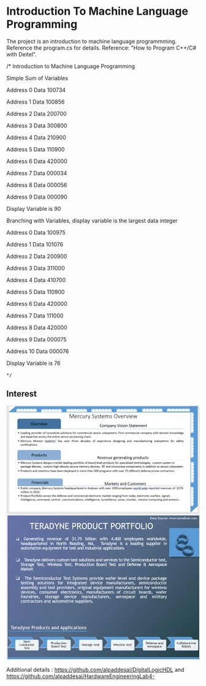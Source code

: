 # Introduction To Machine Language Programming

The project is an introduction to machine language programmming.  
Reference the program.cs for details. Reference: "How to Program C++/C# with Deitel".

/*  Introduction to Machine Language Programming 

 Simple Sum of Variables

 Address 0 Data 100734 
 
 Address 1 Data 100856
 
 Address 2 Data 200700
 
 Address 3 Data 300800
 
 Address 4 Data 210900
 
 Address 5 Data 110900
 
 Address 6 Data 420000
 
 Address 7 Data 000034
 
 Address 8 Data 000056
 
 Address 9 Data 000090
 
Display Variable is 90


 Branching with Variables, display variable is the largest data integer

 Address 0 Data 100975
 
 Address 1 Data 101076
 
 Address 2 Data 200900
 
 Address 3 Data 311000
 
 Address 4 Data 410700
 
 Address 5 Data 110900
 
 Address 6 Data 420000
 
 Address 7 Data 111000
 
 Address 8 Data 420000
 
 Address 9 Data 000075
 
 Address 10 Data 000076
 
Display Variable is 76

    */
    
 ## Interest
    
 ![image](image1.png)
 ![image](image_1.png)
    
Additional details : https://github.com/alpaddesai/DigitalLogicHDL and https://github.com/alpaddesai/HardwareEngineeringLab4-
